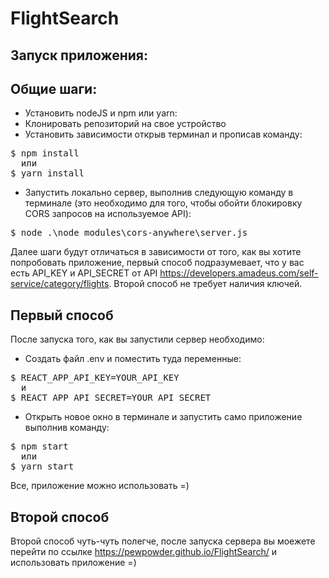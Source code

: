 # FlightSearch

## Запуск приложения:

## Общие шаги:

- Установить nodeJS и npm или yarn:
- Клонировать репозиторий на свое устройство
- Установить зависимости открыв терминал и прописав команду:
<pre>
$ npm install
  или
$ yarn install
</pre>
- Запустить локально сервер, выполнив следующую команду в терминале (это необходимо для того, чтобы обойти блокировку CORS запросов на используемое API):
<pre>
$ node .\node_modules\cors-anywhere\server.js
</pre>

Далее шаги будут отличаться в зависимости от того, как вы хотите попробовать приложение, первый способ подразумевает, что у вас есть API_KEY и API_SECRET от API https://developers.amadeus.com/self-service/category/flights. Второй способ не требует наличия ключей.

## Первый способ

После запуска того, как вы запустили сервер необходимо:

- Создать файл .env и поместить туда переменные:
<pre>
$ REACT_APP_API_KEY=YOUR_API_KEY
  и
$ REACT_APP_API_SECRET=YOUR_API_SECRET
</pre>
- Открыть новое окно в терминале и запустить само приложение выполнив команду:
<pre>
$ npm start
  или
$ yarn start
</pre>

Все, приложение можно использовать =)

## Второй способ

Второй способ чуть-чуть полегче, после запуска сервера вы моежете перейти по ссылке https://pewpowder.github.io/FlightSearch/ и использовать приложение =)
